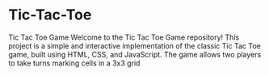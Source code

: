 # Tic-Tac-Toe
Tic Tac Toe Game Welcome to the Tic Tac Toe Game repository! This project is a simple and interactive implementation of the classic Tic Tac Toe game, built using HTML, CSS, and JavaScript. The game allows two players to take turns marking cells in a 3x3 grid
